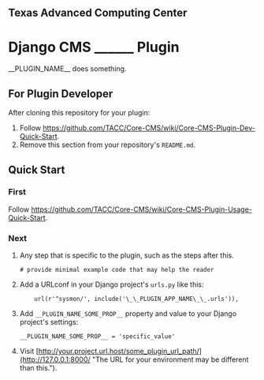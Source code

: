 ## Texas Advanced Computing Center
# Django CMS ______ Plugin

\_\_PLUGIN_NAME\_\_ does something.

## For Plugin Developer

After cloning this repository for your plugin:
1. Follow https://github.com/TACC/Core-CMS/wiki/Core-CMS-Plugin-Dev-Quick-Start.
2. Remove this section from your repository's `README.md`.

## Quick Start

### First

Follow https://github.com/TACC/Core-CMS/wiki/Core-CMS-Plugin-Usage-Quick-Start.

### Next

1. Any step that is specific to the plugin, such as the steps after this.

    ```
    # provide minimal example code that may help the reader
    ```

2. Add a URLconf in your Django project's `urls.py` like this:

    ```
        url(r'^sysmon/', include('\_\_PLUGIN_APP_NAME\_\_.urls')),
    ```

3. Add `__PLUGIN_NAME_SOME_PROP__` property and value to your Django project's settings:

    ```
    __PLUGIN_NAME_SOME_PROP__ = 'specific_value'
    ```

5. Visit [http://your.project.url.host/some_plugin_url_path/](http://127.0.0.1:8000/ "The URL for your environment may be different than this.").
